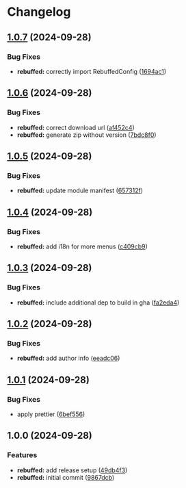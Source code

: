 # Changelog

## [1.0.7](https://github.com/AnthonyPorthouse/foundry-modules/compare/rebuffed-v1.0.6...rebuffed-v1.0.7) (2024-09-28)


### Bug Fixes

* **rebuffed:** correctly import RebuffedConfig ([1694ac1](https://github.com/AnthonyPorthouse/foundry-modules/commit/1694ac18718391b86cdb686b1ecea313b70cea89))

## [1.0.6](https://github.com/AnthonyPorthouse/foundry-modules/compare/rebuffed-v1.0.5...rebuffed-v1.0.6) (2024-09-28)


### Bug Fixes

* **rebuffed:** correct download url ([af452c4](https://github.com/AnthonyPorthouse/foundry-modules/commit/af452c4f662b484083fca6b253ef0cf7d5444152))
* **rebuffed:** generate zip without version ([7bdc8f0](https://github.com/AnthonyPorthouse/foundry-modules/commit/7bdc8f0267ed25e38343abac2f9141bd7924c13d))

## [1.0.5](https://github.com/AnthonyPorthouse/foundry-modules/compare/rebuffed-v1.0.4...rebuffed-v1.0.5) (2024-09-28)


### Bug Fixes

* **rebuffed:** update module manifest ([657312f](https://github.com/AnthonyPorthouse/foundry-modules/commit/657312f7365d85e3414d080b82ba283a1aafb14c))

## [1.0.4](https://github.com/AnthonyPorthouse/foundry-modules/compare/rebuffed-v1.0.3...rebuffed-v1.0.4) (2024-09-28)


### Bug Fixes

* **rebuffed:** add i18n for more menus ([c409cb9](https://github.com/AnthonyPorthouse/foundry-modules/commit/c409cb9f56ee7b65eabbb0af03f3114403dfc50b))

## [1.0.3](https://github.com/AnthonyPorthouse/foundry-modules/compare/rebuffed-v1.0.2...rebuffed-v1.0.3) (2024-09-28)


### Bug Fixes

* **rebuffed:** include additional dep to build in gha ([fa2eda4](https://github.com/AnthonyPorthouse/foundry-modules/commit/fa2eda4e72cb4ee7ac1f67ad93ac641ba4cea955))

## [1.0.2](https://github.com/AnthonyPorthouse/foundry-modules/compare/rebuffed-v1.0.1...rebuffed-v1.0.2) (2024-09-28)


### Bug Fixes

* **rebuffed:** add author info ([eeadc06](https://github.com/AnthonyPorthouse/foundry-modules/commit/eeadc067c09a9ab11ca70cbc8a57fdec3f1398d3))

## [1.0.1](https://github.com/AnthonyPorthouse/foundry-modules/compare/rebuffed-v1.0.0...rebuffed-v1.0.1) (2024-09-28)


### Bug Fixes

* apply prettier ([6bef556](https://github.com/AnthonyPorthouse/foundry-modules/commit/6bef556a9237ceb78be87f67efcad41ab7a06c9a))

## 1.0.0 (2024-09-28)


### Features

* **rebuffed:** add release setup ([49db4f3](https://github.com/AnthonyPorthouse/foundry-modules/commit/49db4f34dd827d7b4dc68e36b006be8e3ef440a6))
* **rebuffed:** initial commit ([9867dcb](https://github.com/AnthonyPorthouse/foundry-modules/commit/9867dcb06a625f13d378dc6077582f05b851f0e3))
